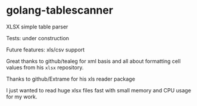 # golang-tablescanner
XLSX simple table parser

Tests: under construction

Future features: xls/csv support

Great thanks to github/tealeg for xml basis and all about formatting cell values from his `xlsx` repository.

Thanks to github/Extrame for his xls reader package

I just wanted to read huge xlsx files fast with small memory and CPU usage for my work.
